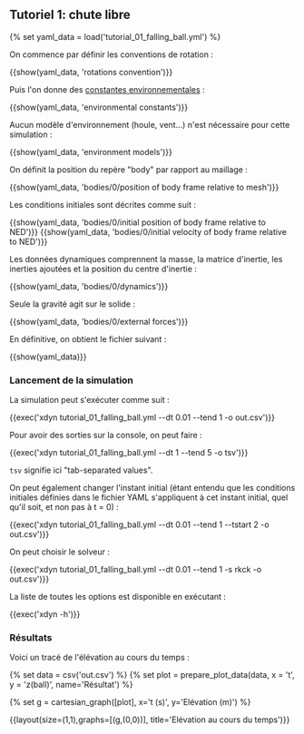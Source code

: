 ## Tutoriel 1: chute libre

{% set yaml_data = load('tutorial_01_falling_ball.yml') %}

On commence par définir les conventions de rotation :

{{show(yaml_data, 'rotations convention')}}

Puis l'on donne des [constantes
environnementales](#constantes-environnementales) :

{{show(yaml_data, 'environmental constants')}}

Aucun modèle d'environnement (houle, vent...) n'est nécessaire pour cette
simulation :

{{show(yaml_data, 'environment models')}}

On définit la position du repère "body" par rapport au maillage :

{{show(yaml_data, 'bodies/0/position of body frame relative to mesh')}}

Les conditions initiales sont décrites comme suit :

{{show(yaml_data, 'bodies/0/initial position of body frame relative to NED')}}
{{show(yaml_data, 'bodies/0/initial velocity of body frame relative to NED')}}

Les données dynamiques comprennent la masse, la matrice d'inertie, les inerties ajoutées
et la position du centre d'inertie :

{{show(yaml_data, 'bodies/0/dynamics')}}

Seule la gravité agit sur le solide :

{{show(yaml_data, 'bodies/0/external forces')}}

En définitive, on obtient le fichier suivant :

{{show(yaml_data)}}

### Lancement de la simulation

La simulation peut s'exécuter comme suit :

{{exec('xdyn tutorial_01_falling_ball.yml --dt 0.01 --tend 1 -o out.csv')}}

Pour avoir des sorties sur la console, on peut faire :

{{exec('xdyn tutorial_01_falling_ball.yml --dt 1 --tend 5 -o tsv')}}

`tsv` signifie ici "tab-separated values".

On peut également changer l'instant initial (étant entendu que les conditions
initiales définies dans le fichier YAML s'appliquent à cet instant initial,
quel qu'il soit, et non pas à t = 0) :

{{exec('xdyn tutorial_01_falling_ball.yml --dt 0.01 --tend 1 --tstart 2 -o out.csv')}}

On peut choisir le solveur :

{{exec('xdyn tutorial_01_falling_ball.yml --dt 0.01 --tend 1 -s rkck -o out.csv')}}

La liste de toutes les options est disponible en exécutant :

{{exec('xdyn -h')}}

### Résultats

Voici un tracé de l'élévation au cours du temps :

{% set data = csv('out.csv') %}
{% set plot = prepare_plot_data(data, x = 't', y = 'z(ball)', name='Résultat') %}

{% set g = cartesian_graph([plot], x='t (s)', y='Elévation (m)') %}

{{layout(size=(1,1),graphs=[(g,(0,0))], title='Elévation au cours du temps')}}


